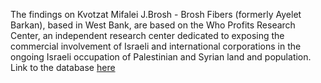 The findings on Kvotzat Mifalei J.Brosh - Brosh Fibers (formerly Ayelet Barkan), based in West Bank, are based on the Who Profits Research Center, an independent research center dedicated to exposing the commercial involvement of Israeli and international corporations in the ongoing Israeli occupation of Palestinian and Syrian land and population. Link to the database [here](https://www.whoprofits.org/companies)